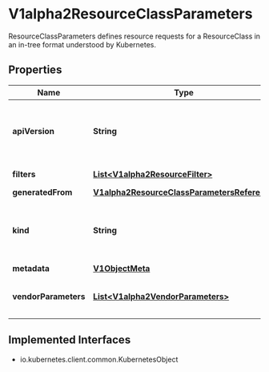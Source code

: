 

# V1alpha2ResourceClassParameters

ResourceClassParameters defines resource requests for a ResourceClass in an in-tree format understood by Kubernetes.
## Properties

Name | Type | Description | Notes
------------ | ------------- | ------------- | -------------
**apiVersion** | **String** | APIVersion defines the versioned schema of this representation of an object. Servers should convert recognized schemas to the latest internal value, and may reject unrecognized values. More info: https://git.k8s.io/community/contributors/devel/sig-architecture/api-conventions.md#resources |  [optional]
**filters** | [**List&lt;V1alpha2ResourceFilter&gt;**](V1alpha2ResourceFilter.md) | Filters describes additional contraints that must be met when using the class. |  [optional]
**generatedFrom** | [**V1alpha2ResourceClassParametersReference**](V1alpha2ResourceClassParametersReference.md) |  |  [optional]
**kind** | **String** | Kind is a string value representing the REST resource this object represents. Servers may infer this from the endpoint the client submits requests to. Cannot be updated. In CamelCase. More info: https://git.k8s.io/community/contributors/devel/sig-architecture/api-conventions.md#types-kinds |  [optional]
**metadata** | [**V1ObjectMeta**](V1ObjectMeta.md) |  |  [optional]
**vendorParameters** | [**List&lt;V1alpha2VendorParameters&gt;**](V1alpha2VendorParameters.md) | VendorParameters are arbitrary setup parameters for all claims using this class. They are ignored while allocating the claim. There must not be more than one entry per driver. |  [optional]


## Implemented Interfaces

* io.kubernetes.client.common.KubernetesObject


